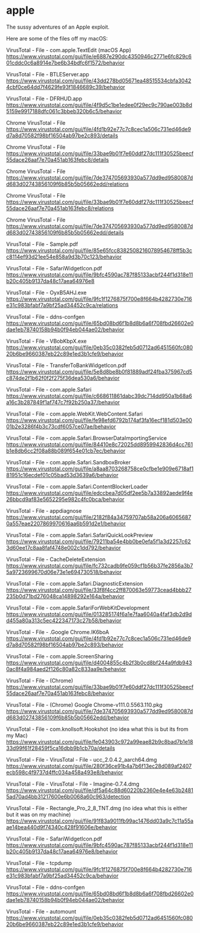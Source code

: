 # apple
The sussy adventures of an Apple exploit.

Here are some of the files off my macOS:

VirusTotal - File - com.apple.TextEdit (macOS App)
https://www.virustotal.com/gui/file/e6887e290dc4350946c2771e6fc829c601cddc0c6a8914e7be6b34bdfc6f1572/behavior

VirusTotal - File - BTLEServer.app
https://www.virustotal.com/gui/file/43dd278bd05671ea48515534cbfa30424cbf0ce64dd7f4629fe93f1846689c39/behavior

VirusTotal - File - DFRHUD.app
https://www.virustotal.com/gui/file/4f9d5c1be1edee0f29ec9c790ae003b8d5159e9917188dfc061c3bbeb320b6c5/behavior

Chrome VirusTotal - File
https://www.virustotal.com/gui/file/4fd1b92e77c7c8cec1a506c731ed46de9d7a8d70582f98bf16504ab97be2c893/details

Chrome VirusTotal - File
https://www.virustotal.com/gui/file/33bae9b01f7e60ddf27dc111f30525beecf55dace26aaf7e70a451ab163febc8/details

Chrome VirusTotal - File
https://www.virustotal.com/gui/file/7de374705693930a577dd9ed9580087dd683d02743856109f6b85b5b05662edd/relations
        
Chrome VirusTotal - File
https://www.virustotal.com/gui/file/33bae9b01f7e60ddf27dc111f30525beecf55dace26aaf7e70a451ab163febc8/relations

Chrome VirusTotal - File
https://www.virustotal.com/gui/file/7de374705693930a577dd9ed9580087dd683d02743856109f6b85b5b05662edd/details

VirusTotal - File - Sample.pdf
https://www.virustotal.com/gui/file/85e65fcc8382508216078954678ff5b3cc8114ef93d21ee54e858a9d3b70c123/behavior

VirusTotal - File - SafariWidgetIcon.pdf
https://www.virustotal.com/gui/file/9bfc4590ac787f85133acbf244f1d318e11b20c405b9137da48c17aea64976e8

VirusTotal - File - OyxB5AHJ.exe
https://www.virustotal.com/gui/file/9fc1f1276875f700e8f664b4282730e716e31c983bfabf7a9bf25ad34452c9ca/relations

VirusTotal - File - ddns-confgen
https://www.virustotal.com/gui/file/65bd08bd6f1b8d8b6a6f708fbd26602e0dae1eb78740158b94b0f94eb044ae02/behavior

VirusTotal - File - VBobKbpX.exe
https://www.virustotal.com/gui/file/0eb35c0382feb5d0712ad6451560fc08020b6be9660387eb22c89e1ed3b1cfe9/behavior

VirusTotal - File - TransferToBankWidgetIcon.pdf
https://www.virustotal.com/gui/file/5e8d8be8b0f81889adf24fba375967cd5c874de2f1b62f0f2f275f36dea530a6/behavior

VirusTotal - File - com.apple.Safari
https://www.virustotal.com/gui/file/c668611861dabc39dc714dd950a1b68a6a16c3b287849f1af747c7f92b250a37/behavior

VirusTotal - File - com.apple.WebKit.WebContent.Safari
https://www.virustotal.com/gui/file/fe98efd6792b174af3fa16ecf181d503e0001b2e3286f4b3c73cdf6057ce07ae/behavior

VirusTotal - File - com.apple.Safari.BrowserDataImportingService
https://www.virustotal.com/gui/file/84410e8c72025dd8959942836d4cc761b1e8db6cc2f08a88b089f654e01cb7ec/behavior

VirusTotal - File - com.apple.Safari.SandboxBroker
https://www.virustotal.com/gui/file/a8aa8703268758ce0cfbe1e909e6718af181951c16ecdef01c05bad53d3639a6/behavior

VirusTotal - File - com.apple.Safari.ContentBlockerLoader
https://www.virustotal.com/gui/file/edccbea7d05df2ee5b7a33892aede9f4e26bbcd9af83e5652295e982c4fc0bca/behavior

VirusTotal - File - appdiagnose
https://www.virustotal.com/gui/file/2182f84a34759707ab58a206a60656870a557eae2207869970616aa6b591d2e1/behavior

VirusTotal - File - com.apple.Safari.SafariQuickLookPreview
https://www.virustotal.com/gui/file/79211ba54e4bb0be0efa5f1a3d2257c623d60ee17c8aa8faf4748e002c1dd792/behavior

VirusTotal - File - CacheDeleteExtension
https://www.virustotal.com/gui/file/fc732cadb9fe059cf1b56b37fe2856a3b75a9723699670d06e73e1e694730518/behavior

VirusTotal - File - com.apple.Safari.DiagnosticExtension
https://www.virustotal.com/gui/file/33f8f4cc2ff870063e59773cead4bbb27235b0d71bd276048ca14898292e164a/behavior

VirusTotal - File - com.apple.SafariForWebKitDevelopment
https://www.virustotal.com/gui/file/013285174f6a1e7faa6040a4faf3db2d9dd455a80a313c5ec422347173c27b58/behavior

VirusTotal - File - .Google Chrome.IK6boA
https://www.virustotal.com/gui/file/4fd1b92e77c7c8cec1a506c731ed46de9d7a8d70582f98bf16504ab97be2c893/behavior

VirusTotal - File - com.apple.ScreenSharing
https://www.virustotal.com/gui/file/d4004855c4b2f3b0cd8bf244a9fdb9430ac8f4a984aed2f126c80a82c833aa9e/behavior

VirusTotal - File - (Chrome)
https://www.virustotal.com/gui/file/33bae9b01f7e60ddf27dc111f30525beecf55dace26aaf7e70a451ab163febc8/behavior

VirusTotal - File - (Chrome) Google Chrome-v111.0.5563.110.pkg
https://www.virustotal.com/gui/file/7de374705693930a577dd9ed9580087dd683d02743856109f6b85b5b05662edd/behavior 

VirusTotal - File - com.knollsoft.Hookshot (no idea what this is but its from my Mac)
https://www.virustotal.com/gui/file/fe043903c972a99eae82b9c8bad7b1e1833d99f61f28459f5ca16dbb9b1cb70a/details

VirusTotal - File - VirusTotal - File - ucc_2.0.4.2_aarch64.dmg
https://www.virustotal.com/gui/file/280f36ce91b4a7b6f13ec28d089af2407ecb598c4f9737d4ffc034a458a493e8/behavior

VirusTotal - File - VirusTotal - File - Imagine-0.7.4.dmg
https://www.virustotal.com/gui/file/df5a64c88d60220b2360e4e4e63b24815ad70ad4bb31217600e6b0068a60c963/detection

VirusTotal - File - Rectangle_Pro_2_8_TNT.dmg (no idea what this is either but it was on my machine)
https://www.virustotal.com/gui/file/91f83a9011fb99ac1476dd03a9c7c11a55aae14bea440d9f74340c428f91606e/behavior 

VirusTotal - File - SafariWidgetIcon.pdf
https://www.virustotal.com/gui/file/9bfc4590ac787f85133acbf244f1d318e11b20c405b9137da48c17aea64976e8/behavior

VirusTotal - File - tcpdump 
https://www.virustotal.com/gui/file/9fc1f1276875f700e8f664b4282730e716e31c983bfabf7a9bf25ad34452c9ca/behavior

VirusTotal - File - ddns-confgen 
https://www.virustotal.com/gui/file/65bd08bd6f1b8d8b6a6f708fbd26602e0dae1eb78740158b94b0f94eb044ae02/behavior

VirusTotal - File - automount 
https://www.virustotal.com/gui/file/0eb35c0382feb5d0712ad6451560fc08020b6be9660387eb22c89e1ed3b1cfe9/behavior

